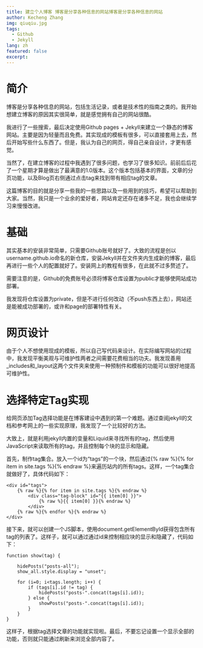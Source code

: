 ```yaml
---
title: 建立个人博客 博客是分享各种信息的网站博客是分享各种信息的网站
author: Kecheng Zhang
img: qiuqiu.jpg
tags:
  - Github
  - Jekyll
lang: zh
featured: false
excerpt:
---
```

# 简介

博客是分享各种信息的网站，包括生活记录，或者是技术性的指南之类的。我开始想建立博客的原因其实很简单，就是感觉拥有自己的网站很酷。

我进行了一些搜索，最后决定使用Github pages + Jekyll来建立一个静态的博客网站。主要是因为轻量而且免费。其实现成的模板有很多，可以直接套用上去，然后开始写些什么东西了。但是，我认为自己的网页，得自己亲自设计，才更有感觉。

当然了，在建立博客的过程中我遇到了很多问题，也学习了很多知识。前前后后花了一个星期才算是做出了最满意的1.0版本。这个版本包括基本的界面，文章的分页功能，以及Blog页右侧通过点击tag来找到带有相应tag的文章。

这篇博客的目的就是分享一些我的一些思路以及一些用到的技巧，希望可以帮助到大家。当然，我只是一个业余的爱好者，网站肯定还存在诸多不足，我也会继续学习来慢慢改进。

# 基础

其实基本的安装非常简单，只需要Github账号就好了。大致的流程是创以username.github.io命名的新仓库，安装Jekyll并在文件夹内生成新的博客，最后再进行一些个人的配置就好了。安装网上的教程有很多，在此就不过多赘述了。

需要注意的是，Github的免费账号必须将博客仓库设置为public才能够使网站成功部署。

我发现将仓库设置为private，但是不进行任何改动（不push东西上去），网站还是能被成功部署的，或许和page的部署特性有关。
# 网页设计

由于个人不想使用现成的模板，所以自己写代码来设计。在实际编写网站的过程中，我发现平衡美观与可维护性两者之间需要花费相当的功夫。我发现善用_includes和_layout这两个文件夹来使用一种预制件和模板的功能可以很好地提高可维护性。
# 选择特定Tag实现

给网页添加Tag选择功能是在博客建设中遇到的第一个难题。通过查阅jekyll的文档和参考网上的一些实现原理，我发现了一个比较好的方法。

大致上，就是利用jekyll内置的变量和Liquid来寻找所有的tag，然后使用JavaScript来读取所有的tag，并且控制每个块的显示和隐藏。

首先，制作tag集合。放入一个id为“tags”的一个块，然后通过{% raw %}{% for item in site.tags %}{% endraw %}来遍历站内的所有tags。这样，一个tag集合就做好了，具体代码如下：

```
<div id="tags">
    {% raw %}{% for item in site.tags %}{% endraw %}
        <div class="tag-block" id="{{ item[0] }}">
            {% raw %}{{ item[0] }}{% endraw %}
        </div>
    {% raw %}{% endfor %}{% endraw %}
</div>
```

接下来，就可以创建一个JS脚本，使用document.getElementById获得包含所有tag的列表了。这样子，就可以通过通过id来控制相应块的显示和隐藏了，代码如下：
```
function show(tag) {

    hidePosts("posts-all");
    show_all.style.display = "unset";
    
    for (i=0; i<tags.length; i++) {
        if (tags[i].id != tag) {
            hidePosts("posts-".concat(tags[i].id));
        } else {
            showPosts("posts-".concat(tags[i].id));
        }
    }
}
```
这样子，根据tag选择文章的功能就实现啦。最后，不要忘记设置一个显示全部的功能，否则就只能通过刷新来浏览全部内容了。


